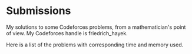 # Submissions
My solutions to some Codeforces problems, from a mathematician's point of view. My Codeforces handle is friedrich_hayek.

Here is a list of the problems with corresponding time and memory used.
